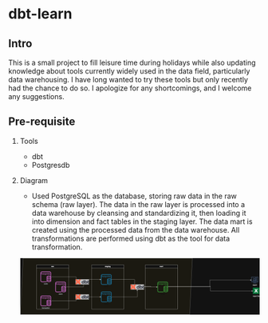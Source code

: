 # dbt-learn

## Intro
This is a small project to fill leisure time during holidays while also updating knowledge about tools currently widely used in the data field, particularly data warehousing. I have long wanted to try these tools but only recently had the chance to do so. I apologize for any shortcomings, and I welcome any suggestions.

## Pre-requisite 
1. Tools 
    * dbt
    * Postgresdb
    
2. Diagram
    * Used PostgreSQL as the database, storing raw data in the raw schema (raw layer). The data in the raw layer is processed into a data warehouse by cleansing and standardizing it, then loading it into dimension and fact tables in the staging layer. The data mart is created using the processed data from the data warehouse. All transformations are performed using dbt as the tool for data transformation.

    ![alt text](images.png)
